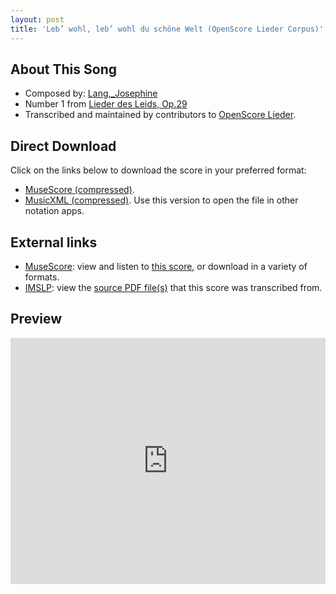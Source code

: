 ```yaml
---
layout: post
title: 'Leb’ wohl, leb’ wohl du schöne Welt (OpenScore Lieder Corpus)'
---
```


## About This Song

- Composed by: [Lang,_Josephine](https://fourscoreandmore.org/openscore/lieder/Lang,_Josephine)
- Number 1 from [Lieder des Leids, Op.29](https://fourscoreandmore.org/openscore/lieder/Lang,_Josephine/Lieder_des_Leids,_Op.29)
- Transcribed and maintained by contributors to [OpenScore Lieder].

[OpenScore Lieder]: https://musescore.com/openscore-lieder-corpus

## Direct Download

Click on the links below to download the score in your preferred format:
- [MuseScore (compressed)](https://github.com/openscore/lieder/blob/main/scores/Lang,_Josephine/Lieder_des_Leids,_Op.29/1_Leb’_wohl,_leb’_wohl_du_schöne_Welt/lc6070235.mscz?raw=true).
- [MusicXML (compressed)](https://github.com/openscore/lieder/blob/main/scores/Lang,_Josephine/Lieder_des_Leids,_Op.29/1_Leb’_wohl,_leb’_wohl_du_schöne_Welt/lc6070235.mxl?raw=true). Use this version to open the file in other notation apps.

## External links

- [MuseScore]: view and listen to [this score][MuseScore], or download in a variety of formats.
- [IMSLP]: view the [source PDF file(s)][IMSLP] that this score was transcribed from.

[MuseScore]: https://musescore.com/score/6070235
[IMSLP]: https://imslp.org/wiki/Special:ReverseLookup/617600

## Preview

<iframe width="100%" height="394" src="https://musescore.com/openscore-lieder-corpus/scores/6070235/embed" frameborder="0" allowfullscreen allow="autoplay; fullscreen"></iframe>

